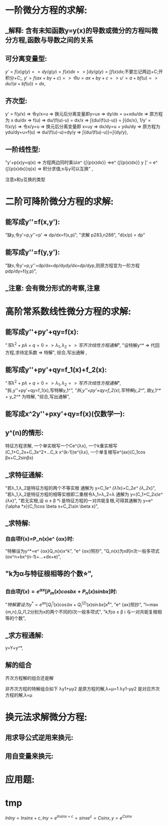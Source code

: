 

# 一阶微分方程的求解: 

## _解释: 含有未知函数y=y(x)的导数或微分的方程叫微分方程,函数与导数之间的关系

## 可分离变量型: 
$y' = f(x)g(y) => dy/g(y) =f(x) dx => ∫  {dy/g(y)} =∫{f(x)dx}$;不要忘记两边+C;开积分+C;,
$y'=f(ax+by+c) => 令u=ax+by+c => u'=a+bf(u) => du/(a+bf(u))=dx$,

## 齐次型: 
y' = f(y/x) => 令y/x=u => 换元后分离变量即y=ux => dy/dx = u+xdu/dx => 原方程为 x du/dx => f(u) => du/(f(u)-u) = dx/x => ∫{du/(f(u)-u)} = ∫{dx/x},
1/y' = f(x/y) => 令x/y=u => 换元后分离变量即 x=uy => dx/dy=u + ydu/dy => 原方程为   ydu/dy+u=f(u) => du/(f(u)-u)=dy/y => ∫{du/(f(u)-u)}=∫{dy/y},

## 一阶线性型:
"y'+p(x)y=q(x) => 方程两边同时乘以e^ {∫{p(x)dx}} =>e^ {∫{p(x)dx}} y ]' = e^ {∫{p(x)dx}}q(x) => 积分求值;x与y可以互换" ,

注意x和y互换的类型





# 二阶可降阶微分方程的求解:

## 能写成y''=f(x,y'):
"缺y,令y'=p,y''=p' => dp/dx=f(x,p)",
"求解 p283,n288",
"d(x/p) = dp"

## 能写成y''=f(y,y'):
"缺x,令y'=p,y''=dp/dx=dp/dy*dy/dx=dp/dy*p,则原方程变为一阶方程pdp/dy=f(y,p)",

## _注意: 会有微分形式的考察,注意





# 高阶常系数线性微分方程的求解:

## 能写成y''+py'+qy=f(x):
"$写λ^2+pλ+q=0 => λ_1,λ_2 => 写齐次线性方程通解$",
"设特解y^* => 代回方程,求待定系数 => 特解",
综合,写出通解 ,

## 能写成y''+py'+qy=f_1(x)+f_2(x):
"$写λ^2+pλ+q=0 => λ_1,λ_2 => 写齐次线性方程通解$",
"拆,y''+py'+qy=f_1(x),写特解y_1^*",
"拆,y''+py'+qy=f_2(x),写特解y_2^*",
故y_1^* + y_2^* 为特解,
"综合,写出通解",

## 能写成x^2y''+pxy'+qy=f(x)(仅数学一):

## y^(n)的情形:
特征方程求解,
一个单实根写一个Ce^{λx},
一个k重实根写(C_1+C_2x+C_3x^2+...C_k x^(k-1))e^{λx},
一个单复根写e^{ax}(C_1cos βx+C_2sinβx)

## _求特征通解:
"若λ_1,λ_2是特征方程的两个不等实根 通解为 y=C_1*e^ {λ1*x}+C_2*e^ {λ_2*x}",
"若λ_1,λ_2是特征方程的相等实根即二重根令λ_1=λ_2=λ 通解为 y=(C_1+C_2*x)e^ {λ*x}",
"若无实根,设 α ± β *i 是特征方程的一对共轭复根,可得其通解为 y=e^ {\alpha *x}(C_1\cos \beta x+C_2\sin \beta x)",


## _求特解: 

### 自由项f(x)=P_n(x)e^ {αx}时:
"特解设为y^*=e^ {αx}Q_n(x)x^k",
"e^ {αx}照抄",
"Q_n(x)为x的n次一般多项式(αx^n+bx^(n-1)+...+dx+e)",

## "k为α与特征根相等的个数:star:",

### 自由项$f(x)=e^ {αx}[P_m(x)cosbx+P_n(x)sinbx]$时:
"$特解要设为 y^* = e^ {ax}[Q_l^ {1}(x)\cos bx+Q_l^ {(2)}(x)\sin bx] x^k$",
"e^ {ax}照抄",
"l=max {m,n},Q_l1,2分别为x的两个不同的l次一般多项式",
"k为α ± β i 与一对共轭复根相等的个数",

## _求方程通解:
y=Y+y^*,

## 解的组合
齐次方程解的组合还是解

非齐次方程的特解组合如下
λy1+μy2 是原方程的解,λ+μ=1
λy1-μy2 是对应齐次方程的解,λ=μ



# 换元法求解微分方程:

## 用求导公式逆用来换元:

## 用自变量来换元:




# 应用题:

# tmp
$lnlny = lnsinx+c,lny = e^{lnsinx+c} = sinx e^c = Csinx,y = e^{Csinx}$ 